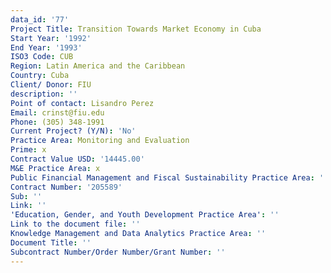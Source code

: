 ```yaml
---
data_id: '77'
Project Title: Transition Towards Market Economy in Cuba
Start Year: '1992'
End Year: '1993'
ISO3 Code: CUB
Region: Latin America and the Caribbean
Country: Cuba
Client/ Donor: FIU
description: ''
Point of contact: Lisandro Perez
Email: crinst@fiu.edu
Phone: (305) 348-1991
Current Project? (Y/N): 'No'
Practice Area: Monitoring and Evaluation
Prime: x
Contract Value USD: '14445.00'
M&E Practice Area: x
Public Financial Management and Fiscal Sustainability Practice Area: ''
Contract Number: '205589'
Sub: ''
Link: ''
'Education, Gender, and Youth Development Practice Area': ''
Link to the document file: ''
Knowledge Management and Data Analytics Practice Area: ''
Document Title: ''
Subcontract Number/Order Number/Grant Number: ''
---
```

